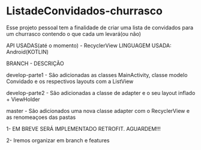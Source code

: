 # ListadeConvidados-churrasco

Esse projeto pessoal tem a finalidade de criar uma lista de convidados para um churrasco contendo o que cada um levará(ou não)

API USADAS(até o momento) - RecyclerView
LINGUAGEM USADA: Android(KOTLIN)



BRANCH    -  DESCRIÇÃO

develop-parte1 - São adicionadas as classes MainActivity, classe modelo Convidado e os respectivos layouts com a ListView

develop-parte2 - São adicionadas a classe de adapter e o seu layout inflado + ViewHolder

master - São adicionados uma nova classe adapter com o RecyclerView e as renomeaçoes das pastas 

1- EM BREVE SERÁ IMPLEMENTADO RETROFIT. AGUARDEM!!!

2- Iremos organizar em branch e features

